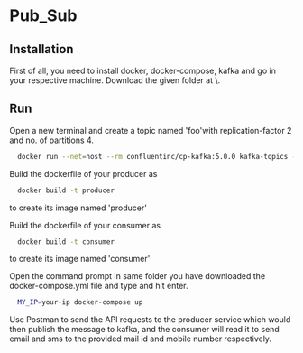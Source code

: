 # Pub_Sub
## Installation
First of all, you need to install docker, docker-compose, kafka and go in your respective machine. Download the given folder at \\\. 

## Run
Open a new terminal and create a topic named 'foo'with replication-factor 2 and no. of partitions 4.
```bash
  docker run --net=host --rm confluentinc/cp-kafka:5.0.0 kafka-topics --create --topic foo --partitions 4 --replication-factor 2 --if-not-exists --zookeeper localhost:32181
```

Build the dockerfile of your producer as
```bash
  docker build -t producer
```
to create its image named 'producer'

Build the dockerfile of your consumer as
```bash
  docker build -t consumer
```
to create its image named 'consumer'

Open the command prompt in same folder you have downloaded the docker-compose.yml file and type and hit enter.
```bash
  MY_IP=your-ip docker-compose up 
```

Use Postman to send the API requests to the producer service which would then publish the message to kafka, and the consumer will read it to send email and sms to the provided mail id and mobile number respectively.
